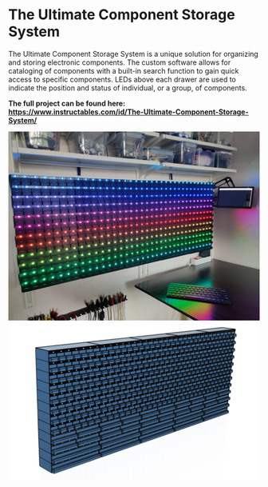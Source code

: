 # The Ultimate Component Storage System
The Ultimate Component Storage System is a unique solution for organizing and storing electronic components. The custom software allows for cataloging of components with a built-in search function to gain quick access to specific components. LEDs above each drawer are used to indicate the position and status of individual, or a group, of components.

**The full project can be found here: https://www.instructables.com/id/The-Ultimate-Component-Storage-System/**
<br>

![Finished_Photo](https://github.com/APTechnologies/The-Ultimate-Component-Storage-System/blob/master/Finished_Photo.jpg)
![Finished_Model](https://github.com/APTechnologies/The-Ultimate-Component-Storage-System/blob/master/Finished_Model.JPG)
